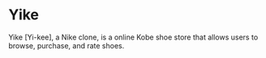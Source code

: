 # Yike

Yike [Yi-kee], a Nike clone, is a online Kobe shoe store that allows users to browse, purchase, and rate shoes. 

